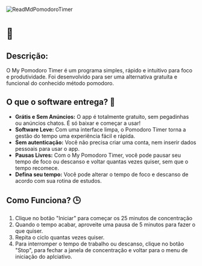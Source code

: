 ![ReadMdPomodoroTimer](https://github.com/WBluan/MyPomodoroTimer/assets/102801492/9a54fac3-00e0-4ee9-a713-d839ebf1c89f)

# 🍅 

## Descrição:
O My Pomodoro Timer é um programa simples, rápido e intuitivo para foco e produtividade.
Foi desenvolvido para ser uma alternativa gratuíta e funcional do conhecido método pomodoro.

## O que o software entrega? 🤔
- **Grátis e Sem Anúncios:** O app é totalmente gratuito, sem pegadinhas ou anúncios chatos. É só baixar e começar a usar!
- **Software Leve:** Com uma interface limpa, o Pomodoro Timer torna a gestão do tempo uma experiência fácil e rápida.
- **Sem autenticação:** Você não precisa criar uma conta, nem inserir dados pessoais para usar o app.
- **Pausas Livres:** Com o My Pomodoro Timer, você pode pausar seu tempo de foco ou descanso e voltar quantas vezes quiser, sem que o tempo recomece.
- **Defina seu tempo:** Você pode alterar o tempo de foco e descanso de acordo com sua rotina de estudos.

## Como Funciona? 🕒
1. Clique no botão "Iniciar" para começar os 25 minutos de concentração
2. Quando o tempo acabar, aproveite uma pausa de 5 minutos para fazer o que quiser.
3. Repita o ciclo quantas vezes quiser.
4. Para interromper o tempo de trabalho ou descanso, clique no botão "Stop", para fechar a janela de concentração e voltar para o menu de iniciação do aplciativo.

